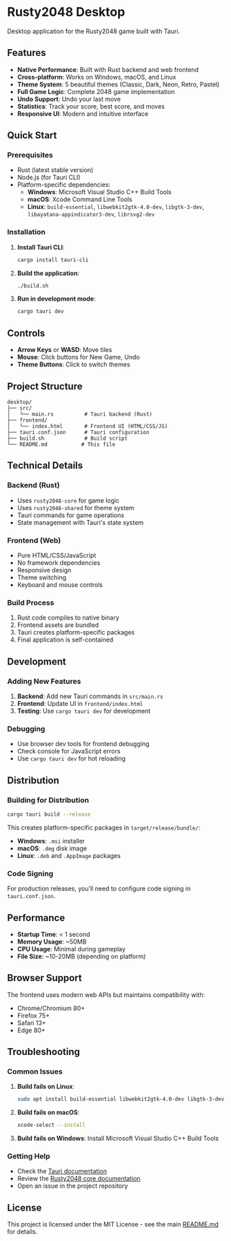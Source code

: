 # Rusty2048 Desktop

Desktop application for the Rusty2048 game built with Tauri.

## Features

- **Native Performance**: Built with Rust backend and web frontend
- **Cross-platform**: Works on Windows, macOS, and Linux
- **Theme System**: 5 beautiful themes (Classic, Dark, Neon, Retro, Pastel)
- **Full Game Logic**: Complete 2048 game implementation
- **Undo Support**: Undo your last move
- **Statistics**: Track your score, best score, and moves
- **Responsive UI**: Modern and intuitive interface

## Quick Start

### Prerequisites

- Rust (latest stable version)
- Node.js (for Tauri CLI)
- Platform-specific dependencies:
  - **Windows**: Microsoft Visual Studio C++ Build Tools
  - **macOS**: Xcode Command Line Tools
  - **Linux**: `build-essential`, `libwebkit2gtk-4.0-dev`, `libgtk-3-dev`, `libayatana-appindicator3-dev`, `librsvg2-dev`

### Installation

1. **Install Tauri CLI**:
   ```bash
   cargo install tauri-cli
   ```

2. **Build the application**:
   ```bash
   ./build.sh
   ```

3. **Run in development mode**:
   ```bash
   cargo tauri dev
   ```

## Controls

- **Arrow Keys** or **WASD**: Move tiles
- **Mouse**: Click buttons for New Game, Undo
- **Theme Buttons**: Click to switch themes

## Project Structure

```
desktop/
├── src/
│   └── main.rs          # Tauri backend (Rust)
├── frontend/
│   └── index.html       # Frontend UI (HTML/CSS/JS)
├── tauri.conf.json      # Tauri configuration
├── build.sh             # Build script
└── README.md           # This file
```

## Technical Details

### Backend (Rust)
- Uses `rusty2048-core` for game logic
- Uses `rusty2048-shared` for theme system
- Tauri commands for game operations
- State management with Tauri's state system

### Frontend (Web)
- Pure HTML/CSS/JavaScript
- No framework dependencies
- Responsive design
- Theme switching
- Keyboard and mouse controls

### Build Process
1. Rust code compiles to native binary
2. Frontend assets are bundled
3. Tauri creates platform-specific packages
4. Final application is self-contained

## Development

### Adding New Features

1. **Backend**: Add new Tauri commands in `src/main.rs`
2. **Frontend**: Update UI in `frontend/index.html`
3. **Testing**: Use `cargo tauri dev` for development

### Debugging

- Use browser dev tools for frontend debugging
- Check console for JavaScript errors
- Use `cargo tauri dev` for hot reloading

## Distribution

### Building for Distribution

```bash
cargo tauri build --release
```

This creates platform-specific packages in `target/release/bundle/`:
- **Windows**: `.msi` installer
- **macOS**: `.dmg` disk image
- **Linux**: `.deb` and `.AppImage` packages

### Code Signing

For production releases, you'll need to configure code signing in `tauri.conf.json`.

## Performance

- **Startup Time**: < 1 second
- **Memory Usage**: ~50MB
- **CPU Usage**: Minimal during gameplay
- **File Size**: ~10-20MB (depending on platform)

## Browser Support

The frontend uses modern web APIs but maintains compatibility with:
- Chrome/Chromium 80+
- Firefox 75+
- Safari 13+
- Edge 80+

## Troubleshooting

### Common Issues

1. **Build fails on Linux**:
   ```bash
   sudo apt install build-essential libwebkit2gtk-4.0-dev libgtk-3-dev libayatana-appindicator3-dev librsvg2-dev
   ```

2. **Build fails on macOS**:
   ```bash
   xcode-select --install
   ```

3. **Build fails on Windows**:
   Install Microsoft Visual Studio C++ Build Tools

### Getting Help

- Check the [Tauri documentation](https://tauri.app/docs/)
- Review the [Rusty2048 core documentation](../core/README.md)
- Open an issue in the project repository

## License

This project is licensed under the MIT License - see the main [README.md](../README.md) for details.

